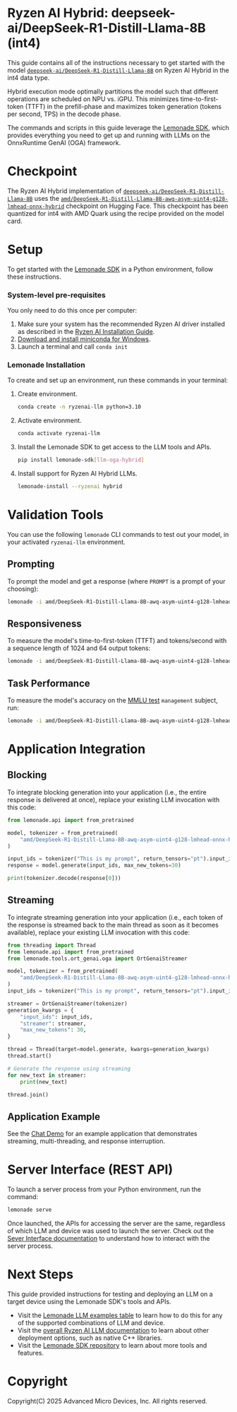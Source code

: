 # Ryzen AI Hybrid: deepseek-ai/DeepSeek-R1-Distill-Llama-8B (int4)

This guide contains all of the instructions necessary to get started with the model [`deepseek-ai/DeepSeek-R1-Distill-Llama-8B`](https://huggingface.co/deepseek-ai/DeepSeek-R1-Distill-Llama-8B) on Ryzen AI Hybrid in the int4 data type.

Hybrid execution mode optimally partitions the model such that different operations are scheduled on NPU vs. iGPU. This minimizes time-to-first-token (TTFT) in the prefill-phase and maximizes token generation (tokens per second, TPS) in the decode phase.

The commands and scripts in this guide leverage the [Lemonade SDK](https://github.com/lemonade-sdk/lemonade), which provides everything you need to get up and running with LLMs on the OnnxRuntime GenAI (OGA) framework.

# Checkpoint

The Ryzen AI Hybrid implementation of [`deepseek-ai/DeepSeek-R1-Distill-Llama-8B`](https://huggingface.co/deepseek-ai/DeepSeek-R1-Distill-Llama-8B) uses the [`amd/DeepSeek-R1-Distill-Llama-8B-awq-asym-uint4-g128-lmhead-onnx-hybrid`](https://huggingface.co/amd/DeepSeek-R1-Distill-Llama-8B-awq-asym-uint4-g128-lmhead-onnx-hybrid) checkpoint on Hugging Face. This checkpoint has been quantized for int4 with AMD Quark using the recipe provided on the model card.

# Setup

To get started with the [Lemonade SDK](https://github.com/lemonade-sdk/lemonade) in a Python environment, follow these instructions.

### System-level pre-requisites

You only need to do this once per computer:

1. Make sure your system has the recommended Ryzen AI driver installed as described in the [Ryzen AI Installation Guide](https://ryzenai.docs.amd.com/en/latest/inst.html#install-npu-drivers).
1. [Download and install miniconda for Windows](https://repo.anaconda.com/miniconda/Miniconda3-latest-Windows-x86_64.exe). 
1. Launch a terminal and call `conda init`

### Lemonade Installation

To create and set up an environment, run these commands in your terminal:

1. Create environment.
    ```bash
    conda create -n ryzenai-llm python=3.10
    ```

2. Activate environment.
    ```bash
    conda activate ryzenai-llm
    ```

3. Install the Lemonade SDK to get access to the LLM tools and APIs.
    ```bash
    pip install lemonade-sdk[llm-oga-hybrid]
    ```

4. Install support for Ryzen AI Hybrid LLMs.
    ```bash
    lemonade-install --ryzenai hybrid
    ```

# Validation Tools

You can use the following `lemonade` CLI commands to test out your model, in your activated `ryzenai-llm` environment.

## Prompting

To prompt the model and get a response (where `PROMPT` is a prompt of your choosing):

```bash
lemonade -i amd/DeepSeek-R1-Distill-Llama-8B-awq-asym-uint4-g128-lmhead-onnx-hybrid oga-load --device hybrid --dtype int4 llm-prompt --max-new-tokens 64 -p PROMPT
```

## Responsiveness

To measure the model's time-to-first-token (TTFT) and tokens/second with a sequence length of 1024 and 64 output tokens:

```bash
lemonade -i amd/DeepSeek-R1-Distill-Llama-8B-awq-asym-uint4-g128-lmhead-onnx-hybrid oga-load --device hybrid --dtype int4 oga-bench --warmup-iterations 5 --iterations 10 --prompt 1024 --output-tokens 64
```

## Task Performance

To measure the model's accuracy on the [MMLU test](https://github.com/lemonade-sdk/lemonade/blob/main/docs/mmlu_accuracy.md) `management` subject, run:

```bash
lemonade -i amd/DeepSeek-R1-Distill-Llama-8B-awq-asym-uint4-g128-lmhead-onnx-hybrid oga-load --device hybrid --dtype int4 accuracy-mmlu --tests management
```

# Application Integration

## Blocking

To integrate blocking generation into your application (i.e., the entire response is delivered at once), replace your existing LLM invocation with this code:

```python
from lemonade.api import from_pretrained

model, tokenizer = from_pretrained(
    "amd/DeepSeek-R1-Distill-Llama-8B-awq-asym-uint4-g128-lmhead-onnx-hybrid", recipe="oga-hybrid"
)

input_ids = tokenizer("This is my prompt", return_tensors="pt").input_ids
response = model.generate(input_ids, max_new_tokens=30)

print(tokenizer.decode(response[0]))
```

## Streaming

To integrate streaming generation into your application (i.e., each token of the response is streamed back to the main thread as soon as it becomes available), replace your existing LLM invocation with this code:

```python
from threading import Thread
from lemonade.api import from_pretrained
from lemonade.tools.ort_genai.oga import OrtGenaiStreamer

model, tokenizer = from_pretrained(
    "amd/DeepSeek-R1-Distill-Llama-8B-awq-asym-uint4-g128-lmhead-onnx-hybrid", recipe="oga-hybrid"
)
input_ids = tokenizer("This is my prompt", return_tensors="pt").input_ids

streamer = OrtGenaiStreamer(tokenizer)
generation_kwargs = {
    "input_ids": input_ids,
    "streamer": streamer,
    "max_new_tokens": 30,
}

thread = Thread(target=model.generate, kwargs=generation_kwargs)
thread.start()

# Generate the response using streaming
for new_text in streamer:
    print(new_text)

thread.join()
```

## Application Example

See the [Chat Demo](https://github.com/lemonade-sdk/lemonade/blob/main/examples/demos/chat/chat_hybrid.py) for an example application that demonstrates streaming, multi-threading, and response interruption.

# Server Interface (REST API)

To launch a server process from your Python environment, run the command:

```bash
lemonade serve
```

Once launched, the APIs for accessing the server are the same, regardless of which LLM and device was used to launch the server. Check out the [Sever Interface documentation](https://ryzenai.docs.amd.com/en/latest/llm/server_interface.html) to understand how to interact with the server process.

# Next Steps

This guide provided instructions for testing and deploying an LLM on a target device using the Lemonade SDK's tools and APIs. 

- Visit the [Lemonade LLM examples table](../README.md) to learn how to do this for any of the supported combinations of LLM and device.
- Visit the [overall Ryzen AI LLM documentation](https://ryzenai.docs.amd.com/en/latest/llm/overview.html#) to learn about other deployment options, such as native C++ libraries.
- Visit the [Lemonade SDK repository](https://github.com/lemonade-sdk/lemonade) to learn about more tools and features.

# Copyright

Copyright(C) 2025 Advanced Micro Devices, Inc. All rights reserved.